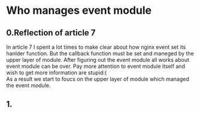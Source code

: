 # Who manages event module
## 0.Reflection of article 7
In article 7 I spent a lot times to make clear about how nginx event set its hanlder function. But the callback function must be set and maneged by the upper layer of module. After figuring out the event module all works about event module can be over.  Pay more attention to event module itself and wish to get more information are stupid:(  
As a result we start to foucs on the upper layer of module which managed the event module.  

## 1.